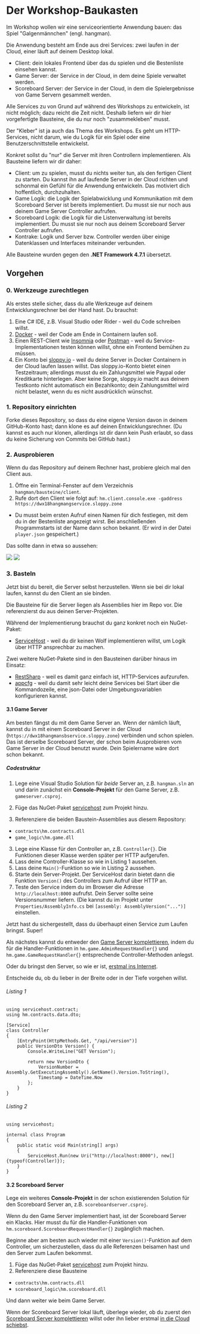 # Der Workshop-Baukasten
Im Workshop wollen wir eine serviceorientierte Anwendung bauen: das Spiel "Galgenmännchen" (engl. hangman).

Die Anwendung besteht am Ende aus drei Services: zwei laufen in der Cloud, einer läuft auf deinem Desktop lokal.

* Client: dein lokales Frontend über das du spielen und die Bestenliste einsehen kannst.
* Game Server: der Service in der Cloud, in dem deine Spiele verwaltet werden.
* Scoreboard Server: der Service in der Cloud, in dem die Spielergebnisse von Game Servern gesammelt werden.

Alle Services zu von Grund auf während des Workshops zu entwickeln, ist nicht möglich; dazu reicht die Zeit nicht. Deshalb liefern wir dir hier vorgefertigte Bausteine, die du nur noch "zusammekleben" musst.

Der "Kleber" ist ja auch das Thema des Workshops. Es geht um HTTP-Services, nicht darum, wie du Logik für ein Spiel oder eine Benutzerschnittstelle entwickelst.

Konkret sollst du "nur" die Server mit ihren Controllern implementieren. Als Bausteine liefern wir dir daher:

* Client: um zu spielen, musst du nichts weiter tun, als den fertigen Client zu starten. Du kannst ihn auf laufende Server in der Cloud richten und schonmal ein Gefühl für die Anwendung entwickeln. Das motiviert dich hoffentlich, durchzuhalten.
* Game Logik: die Logik der Spielabwicklung und Kommunikation mit dem Scoreboard Server ist bereits implementiert. Du musst sie nur noch aus deinem Game Server Controller aufrufen.
* Scoreboard Logik: die Logik für die Listenverwaltung ist bereits implementiert. Du musst sie nur noch aus deinem Scoreboard Server Controller aufrufen.
* Kontrake: Logik und Server bzw. Controller werden über einige Datenklassen und Interfaces miteinander verbunden.

Alle Bausteine wurden gegen den **.NET Framework 4.7.1** übersetzt.

## Vorgehen

### 0. Werkzeuge zurechtlegen
Als erstes stelle sicher, dass du alle Werkzeuge auf deinem Entwicklungsrechner bei der Hand hast. Du brauchst:

1. Eine C# IDE, z.B. Visual Studio oder Rider - weil du Code schreiben willst.
2. [Docker](https://www.docker.com/get-docker) - weil der Code am Ende in Containern laufen soll.
3. Einen REST-Client wie [Insomnia](https://insomnia.rest) oder [Postman](https://www.getpostman.com) - weil du Service-Implementationen testen können willst, ohne ein Frontend bemühen zu müssen.
4. Ein Konto bei [sloppy.io](https://sloppy.io/de/) - weil du deine Server in Docker Containern in der Cloud laufen lassen willst. Das sloppy.io-Konto bietet einen Testzeitraum; allerdings musst du ein Zahlungsmittel wie Paypal oder Kreditkarte hinterlegen. Aber keine Sorge, sloppy.io macht aus deinem Testkonto nicht automatisch ein Bezahlkonto; dein Zahlungsmittel wird nicht belastet, wenn du es nicht ausdrücklich wünschst.

### 1. Repository einrichten
Forke dieses Repository, so dass du eine eigene Version davon in deinem GitHub-Konto hast; dann klone es auf deinen Entwicklungsrechner. (Du kannst es auch nur klonen, allerdings ist dir dann kein Push erlaubt, so dass du keine Sicherung von Commits bei GitHub hast.)

### 2. Ausprobieren
Wenn du das Repository auf deinem Rechner hast, probiere gleich mal den Client aus.

1. Öffne ein Terminal-Fenster auf dem Verzeichnis `hangman/bausteine/client`.
2. Rufe dort den Client wie folgt auf: `hm.client.console.exe -gaddress https://dwx18hangmangservice.sloppy.zone`
  * Du musst beim ersten Aufruf einen Namen für dich festlegen, mit dem du in der Bestenliste angezeigt wirst. Bei anschließenden Programmstarts ist der Name dann schon bekannt. (Er wird in der Datei `player.json` gespeichert.)

Das sollte dann in etwa so aussehen:

![](doc/images/playing.png)
![](doc/images/winning.png)

### 3. Basteln
Jetzt bist du bereit, die Server selbst herzustellen. Wenn sie bei dir lokal laufen, kannst du den Client an sie binden.

Die Bausteine für die Server liegen als Assemblies hier im Repo vor. Die referenzierst du aus deinen Server-Projekten.

Während der Implementierung brauchst du ganz konkret noch ein NuGet-Paket:

* [ServiceHost](https://github.com/ralfw/servicehost) - weil du dir keinen Wolf implementieren willst, um Logik über HTTP ansprechbar zu machen.

Zwei weitere NuGet-Pakete sind in den Bausteinen darüber hinaus im Einsatz:

* [RestSharp](https://github.com/restsharp/RestSharp) - weil es damit ganz einfach ist, HTTP-Services aufzurufen.
* [appcfg](https://github.com/ralfw/appcfg) - weil du damit sehr leicht deine Services bei Start über die Kommandozeile, eine json-Datei oder Umgebungsvariablen konfigurieren kannst.

#### 3.1 Game Server
Am besten fängst du mit dem Game Server an. Wenn der nämlich läuft, kannst du in mit einem Scoreboard Server in der Cloud (`https://dwx18hangmansbservice.sloppy.zone`) verbinden und schon spielen. Das ist derselbe Scoreboard Server, der schon beim Ausprobieren vom Game Server in der Cloud benutzt wurde. Dein Spielername wäre dort schon bekannt.

##### Codestruktur
1. Lege eine Visual Studio Solution für *beide* Server an, z.B. `hangman.sln` an und darin zunächst ein **Console-Projekt** für den Game Server, z.B. `gameserver.csproj`.

2. Füge das NuGet-Paket [servicehost](https://www.nuget.org/packages/servicehost/) zum Projekt hinzu.
3. Referenziere die beiden Baustein-Assemblies aus diesem Repository:
  * `contracts\hm.contracts.dll`
  * `game_logic\hm.game.dll`
3. Lege eine Klasse für den Controller an, z.B. `Controller{}`. Die Funktionen dieser Klasse werden später per HTTP aufgerufen.
4. Lass deine Controller-Klasse so wie in Listing 1 aussehen.
5. Lass deine `Main()`-Funktion so wie in Listing 2 aussehen.
6. Starte dein Server-Projekt. Der ServiceHost darin bietet dann die Funktion `Version()` des Controllers zum Aufruf über HTTP an.
7. Teste den Service indem du im Browser die Adresse `http://localhost:8000` aufrufst. Dein Server sollte seine Versionsnummer liefern. (Die kannst du im Projekt unter `Properties/AssemblyInfo.cs` bei `[assembly: AssemblyVersion("...")]` einstellen.

Jetzt hast du sichergestellt, dass du überhaupt einen Service zum Laufen bringst. Super!

Als nächstes kannst du entweder den [Game Server komplettieren](doc/Game_Server_implementieren.md), indem du für die Handler-Funktionen in `hm.game.AdminRequestHandler{}` und `hm.game.GameRequestHandler{}` entsprechende Controller-Methoden anlegst.

Oder du bringst den Server, so wie er ist, [erstmal ins Internet](doc/Server_containerisieren.md).

Entscheide du, ob du lieber in der Breite oder in der Tiefe vorgehen willst.

###### Listing 1
```
using servicehost.contract;
using hm.contracts.data.dto;

[Service]
class Controller
{
    [EntryPoint(HttpMethods.Get, "/api/version")]
    public VersionDto Version() {
        Console.WriteLine("GET Version");

        return new VersionDto {
            VersionNumber = Assembly.GetExecutingAssembly().GetName().Version.ToString(),
            Timestamp = DateTime.Now
        };
    }
}
```

###### Listing 2
```
using servicehost;

internal class Program
{
    public static void Main(string[] args)
    {
        ServiceHost.Run(new Uri("http://localhost:8000"), new[]{typeof(Controller)});
    }
}
```

#### 3.2 Scoreboard Server
Lege ein weiteres **Console-Projekt** in der schon existierenden Solution für den Scoreboard Server an, z.B. `scoreboardserver.csproj`.

Wenn du den Game Server implementiert hast, ist der Scoreboard Server ein Klacks. Hier musst du für die Handler-Funktionen von `hm.scoreboard.ScoreboardRequestHandler{}` zugänglich machen.

Beginne aber am besten auch wieder mit einer `Version()`-Funktion auf dem Controller, um sicherzustellen, dass du alle Referenzen beisamen hast und den Server zum Laufen bekommst.

1. Füge das NuGet-Paket [servicehost](https://www.nuget.org/packages/servicehost/) zum Projekt hinzu.
2. Referenziere diese Bausteine
  * `contracts\hm.contracts.dll`
  * `scoreboard_logic\hm.scoreboard.dll`

Und dann weiter wie beim Game Server.

Wenn der Scoreboard Server lokal läuft, überlege wieder, ob du zuerst den [Scoreboard Server komplettieren](doc/Scoreboard_Server_implementieren.md) willst oder ihn lieber erstmal [in die Cloud schiebst](doc/Server_containerisieren.md).


